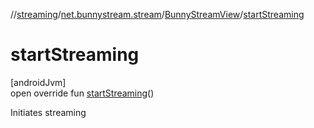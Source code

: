 //[streaming](../../../index.md)/[net.bunnystream.stream](../index.md)/[BunnyStreamView](index.md)/[startStreaming](start-streaming.md)

# startStreaming

[androidJvm]\
open override fun [startStreaming](start-streaming.md)()

Initiates streaming
